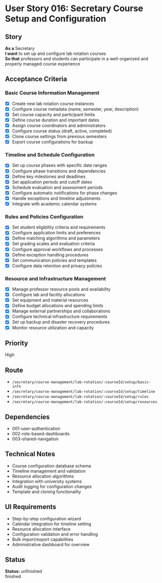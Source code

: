 # User Story 016: Secretary Course Setup and Configuration

## Story
**As a** Secretary  
**I want** to set up and configure lab rotation courses  
**So that** professors and students can participate in a well-organized and properly managed course experience

## Acceptance Criteria

### Basic Course Information Management
- [x] Create new lab rotation course instances
- [x] Configure course metadata (name, semester, year, description)
- [x] Set course capacity and participant limits
- [x] Define course duration and important dates
- [x] Assign course coordinators and administrators
- [x] Configure course status (draft, active, completed)
- [x] Clone course settings from previous semesters
- [x] Export course configurations for backup

### Timeline and Schedule Configuration
- [x] Set up course phases with specific date ranges
- [x] Configure phase transitions and dependencies
- [x] Define key milestones and deadlines
- [x] Set application periods and cutoff dates
- [x] Schedule evaluation and assessment periods
- [x] Configure automatic notifications for phase changes
- [x] Handle exceptions and timeline adjustments
- [x] Integrate with academic calendar systems

### Rules and Policies Configuration
- [x] Set student eligibility criteria and requirements
- [x] Configure application limits and preferences
- [x] Define matching algorithms and parameters
- [x] Set grading scales and evaluation criteria
- [x] Configure approval workflows and processes
- [x] Define exception handling procedures
- [x] Set communication policies and templates
- [x] Configure data retention and privacy policies

### Resource and Infrastructure Management
- [x] Manage professor resource pools and availability
- [x] Configure lab and facility allocations
- [x] Set equipment and material resources
- [x] Define budget allocations and spending limits
- [x] Manage external partnerships and collaborations
- [x] Configure technical infrastructure requirements
- [x] Set up backup and disaster recovery procedures
- [x] Monitor resource utilization and capacity

## Priority
High

## Route
- `/secretary/course-management/lab-rotation/:courseId/setup/basic-info`
- `/secretary/course-management/lab-rotation/:courseId/setup/timeline`
- `/secretary/course-management/lab-rotation/:courseId/setup/rules`
- `/secretary/course-management/lab-rotation/:courseId/setup/resources`

## Dependencies
- 001-user-authentication
- 002-role-based-dashboards
- 003-shared-navigation

## Technical Notes
- Course configuration database schema
- Timeline management and validation
- Resource allocation algorithms
- Integration with university systems
- Audit logging for configuration changes
- Template and cloning functionality

## UI Requirements
- Step-by-step configuration wizard
- Calendar integration for timeline setting
- Resource allocation interface
- Configuration validation and error handling
- Bulk import/export capabilities
- Administrative dashboard for overview

## Status
**Status:** unfinished  
finished